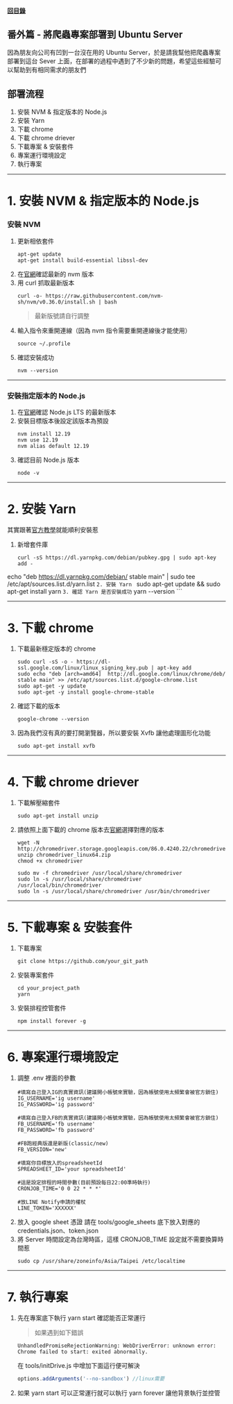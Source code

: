 #### [回目錄](../README.md)
## 番外篇 - 將爬蟲專案部署到 Ubuntu Server

因為朋友向公司有凹到一台沒在用的 Ubuntu Server，於是請我幫他把爬蟲專案部署到這台 Sever 上面，在部署的過程中遇到了不少新的問題，希望這些經驗可以幫助到有相同需求的朋友們

部署流程
----
1. 安裝 NVM & 指定版本的 Node.js
2. 安裝 Yarn
3. 下載 chrome
4. 下載 chrome driever
5. 下載專案 & 安裝套件
6. 專案運行環境設定
7. 執行專案

------------------------

# 1. 安裝 NVM & 指定版本的 Node.js
### 安裝 NVM 
1. 更新相依套件
    ```vim
    apt-get update
    apt-get install build-essential libssl-dev
    ```
2. 在[官網](https://github.com/nvm-sh/nvm/releases)確認最新的 nvm 版本
3. 用 curl 抓取最新版本
    ```vim
    curl -o- https://raw.githubusercontent.com/nvm-sh/nvm/v0.36.0/install.sh | bash
    ```
    > 最新版號請自行調整
4. 輸入指令來重開連線（因為 nvm 指令需要重開連線後才能使用）
    ```vim
    source ~/.profile
    ```
5. 確認安裝成功
    ```vim
    nvm --version
    ```

----

### 安裝指定版本的 Node.js 
1. 在[官網](https://nodejs.org/en/)確認 Node.js LTS 的最新版本
2. 安裝目標版本後設定該版本為預設
    ```vim
    nvm install 12.19
    nvm use 12.19
    nvm alias default 12.19
    ```
3. 確認目前 Node.js 版本
    ```vim
    node -v
    ```

----

# 2. 安裝 Yarn
其實跟著[官方教學](https://classic.yarnpkg.com/zh-Hant/docs/install/#debian-stable)就能順利安裝惹
1. 新增套件庫
    ```
    curl -sS https://dl.yarnpkg.com/debian/pubkey.gpg | sudo apt-key add -
echo "deb https://dl.yarnpkg.com/debian/ stable main" | sudo tee /etc/apt/sources.list.d/yarn.list
    ```
2. 安裝 Yarn 
    ```
    sudo apt-get update && sudo apt-get install yarn
    ```
3. 確認 Yarn 是否安裝成功
    ```
    yarn --version
    ```

----

# 3. 下載 chrome
1. 下載最新穩定版本的 chrome
    ```vim
    sudo curl -sS -o - https://dl-ssl.google.com/linux/linux_signing_key.pub | apt-key add
    sudo echo "deb [arch=amd64]  http://dl.google.com/linux/chrome/deb/ stable main" >> /etc/apt/sources.list.d/google-chrome.list
    sudo apt-get -y update
    sudo apt-get -y install google-chrome-stable
    ```
2. 確認下載的版本
    ```vim
    google-chrome --version
    ```
3. 因為我們沒有真的要打開瀏覽器，所以要安裝 Xvfb 讓他處理圖形化功能
    ```vim
    sudo apt-get install xvfb
    ```

----

# 4. 下載 chrome driever
1. 下載解壓縮套件
    ```vim
    sudo apt-get install unzip
    ```
2. 請依照上面下載的 chrome 版本去[官網](http://chromedriver.storage.googleapis.com/index.html)選擇對應的版本
    ```vim
    wget -N http://chromedriver.storage.googleapis.com/86.0.4240.22/chromedriver_linux64.zip
    unzip chromedriver_linux64.zip
    chmod +x chromedriver

    sudo mv -f chromedriver /usr/local/share/chromedriver
    sudo ln -s /usr/local/share/chromedriver /usr/local/bin/chromedriver
    sudo ln -s /usr/local/share/chromedriver /usr/bin/chromedriver
    ```

----

# 5. 下載專案 & 安裝套件
1. 下載專案
    ```vim
    git clone https://github.com/your_git_path
    ```
2. 安裝專案套件
    ```vim
    cd your_project_path
    yarn
    ```
3. 安裝排程控管套件
    ```
    npm install forever -g
    ```
----

# 6. 專案運行環境設定
1. 調整 .env 裡面的參數
    ```
    #填寫自己登入IG的真實資訊(建議開小帳號來實驗，因為帳號使用太頻繁會被官方鎖住)
    IG_USERNAME='ig username'
    IG_PASSWORD='ig password'

    #填寫自己登入FB的真實資訊(建議開小帳號來實驗，因為帳號使用太頻繁會被官方鎖住)
    FB_USERNAME='fb username'
    FB_PASSWORD='fb password'

    #FB跑經典版還是新版(classic/new)
    FB_VERSION='new'

    #填寫你目標放入的spreadsheetId
    SPREADSHEET_ID='your spreadsheetId'

    #這是設定排程的時間參數(目前預設每日22:00準時執行)
    CRONJOB_TIME='0 0 22 * * *'

    #放LINE Notify申請的權杖
    LINE_TOKEN='XXXXXX'
    ```
2. 放入 google sheet 憑證
    請在 tools/google_sheets 底下放入對應的 credentials.json、token.json
3. 將 Server 時間設定為台灣時區，這樣 CRONJOB_TIME 設定就不需要換算時間惹
    ```vim
    sudo cp /usr/share/zoneinfo/Asia/Taipei /etc/localtime
    ```
----

# 7. 執行專案
1. 先在專案底下執行 yarn start 確認能否正常運行
    > 如果遇到如下錯誤
    ```
    UnhandledPromiseRejectionWarning: WebDriverError: unknown error: Chrome failed to start: exited abnormally.
    ```
    在 tools/initDrive.js 中增加下面這行便可解決
    ```js
    options.addArguments('--no-sandbox') //linux需要
    ```
2. 如果 yarn start 可以正常運行就可以執行 yarn forever 讓他背景執行並控管